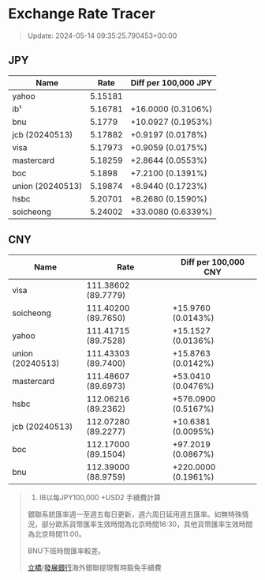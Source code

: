 # Exchange Rate Tracer

> Update: 2024-05-14 09:35:25.790453+00:00

## JPY

| Name             |    Rate | Diff per 100,000 JPY   |
|------------------|---------|------------------------|
| yahoo            | 5.15181 |                        |
| ib¹              | 5.16781 | +16.0000 (0.3106%)     |
| bnu              | 5.1779  | +10.0927 (0.1953%)     |
| jcb (20240513)   | 5.17882 | +0.9197 (0.0178%)      |
| visa             | 5.17973 | +0.9059 (0.0175%)      |
| mastercard       | 5.18259 | +2.8644 (0.0553%)      |
| boc              | 5.1898  | +7.2100 (0.1391%)      |
| union (20240513) | 5.19874 | +8.9440 (0.1723%)      |
| hsbc             | 5.20701 | +8.2680 (0.1590%)      |
| soicheong        | 5.24002 | +33.0080 (0.6339%)     |

## CNY

| Name             | Rate                | Diff per 100,000 CNY   |
|------------------|---------------------|------------------------|
| visa             | 111.38602	(89.7779) |                        |
| soicheong        | 111.40200	(89.7650) | +15.9760 (0.0143%)     |
| yahoo            | 111.41715	(89.7528) | +15.1527 (0.0136%)     |
| union (20240513) | 111.43303	(89.7400) | +15.8763 (0.0142%)     |
| mastercard       | 111.48607	(89.6973) | +53.0410 (0.0476%)     |
| hsbc             | 112.06216	(89.2362) | +576.0900 (0.5167%)    |
| jcb (20240513)   | 112.07280	(89.2277) | +10.6381 (0.0095%)     |
| boc              | 112.17000	(89.1504) | +97.2019 (0.0867%)     |
| bnu              | 112.39000	(88.9759) | +220.0000 (0.1961%)    |


> 1. IB以每JPY100,000 +USD2 手續費計算
>
> 銀聯系統匯率週一至週五每日更新，週六周日延用週五匯率。如無特殊情況，部分歐系貨幣匯率生效時間為北京時間16:30，其他貨幣匯率生效時間為北京時間11:00。
>
> BNU下班時間匯率較差。
>
> [立橋](https://www.wlbank.com.mo/uploads/ueditor/file/20181211/1544536513900230.pdf)/[發展銀行](https://www.mdb.com.mo/Service_Charges_20230728.pdf)海外銀聯提現暫時豁免手續費

